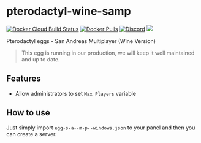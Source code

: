 # pterodactyl-wine-samp
[![Docker Cloud Build Status](https://img.shields.io/docker/cloud/build/hcgcloud/pterodactyl-wine-samp.svg?style=flat)](https://hub.docker.com/r/hcgcloud/pterodactyl-wine-samp)
[![Docker Pulls](https://img.shields.io/docker/pulls/hcgcloud/pterodactyl-wine-samp.svg?style=flat)](https://hub.docker.com/r/hcgcloud/pterodactyl-wine-samp)
[![Discord](https://img.shields.io/discord/609764930899673092)](https://discord.gg/5KnNVfv)
![](https://img.shields.io/badge/status-prod-informational)

Pterodactyl eggs - San Andreas Multiplayer (Wine Version)

> This egg is running in our production, we will keep it well maintained and up to date.
## Features
- Allow administrators to set `Max Players` variable

## How to use
Just simply import `egg-s-a--m-p--windows.json` to your panel and then you can create a server.
